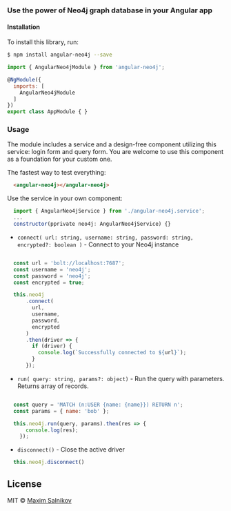 ### Use the power of Neo4j graph database in your Angular app

#### Installation

To install this library, run:

```bash
$ npm install angular-neo4j --save
```
```js
import { AngularNeo4jModule } from 'angular-neo4j';

@NgModule({
  imports: [
    AngularNeo4jModule
  ]
})
export class AppModule { }
```

### Usage
The module includes a service and a design-free component utilizing this service: login form and query form. You are welcome to use this component as a foundation for your custom one.

The fastest way to test everything:

```html
  <angular-neo4j></angular-neo4j>
```

Use the service in your own component:

```javascript
  import { AngularNeo4jService } from './angular-neo4j.service';
  ...
  constructor(pprivate neo4j: AngularNeo4jService) {}
```
- `connect( url: string, username: string, password: string, encrypted?: boolean )` - Connect to your Neo4j instance
```javascript

  const url = 'bolt://localhost:7687';
  const username = 'neo4j';
  const password = 'neo4j';
  const encrypted = true;

  this.neo4j
      .connect(
        url,
        username,
        password,
        encrypted
      )
      .then(driver => {
        if (driver) {
          console.log(`Successfully connected to ${url}`);
        }
      });
```
- `run( query: string, params?: object)` - Run the query with parameters. Returns array of records.
```javascript

  const query = 'MATCH (n:USER {name: {name}}) RETURN n';
  const params = { name: 'bob' };

  this.neo4j.run(query, params).then(res => {
      console.log(res);
    });
```
- `disconnect()` - Close the active driver
```javascript
  this.neo4j.disconnect()
```

## License

MIT © [Maxim Salnikov](mailto:salnikov@gmail.com)